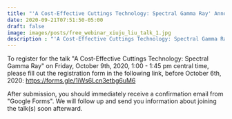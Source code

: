 ```yaml
---
title: "'A Cost-Effective Cuttings Technology: Spectral Gamma Ray' Announcement & Registration"
date: 2020-09-21T07:51:50-05:00
draft: false
image: images/posts/free_webinar_xiuju_liu_talk_1.jpg
description : "'A Cost-Effective Cuttings Technology: Spectral Gamma Ray' Announcement & Registration"
---
```


To register for the talk "A Cost-Effective Cuttings Technology: Spectral Gamma Ray" on Friday, October 9th, 2020, 1:00 - 1:45 pm central time, please fill out the registration form in the following link, before October 6th, 2020: 
https://forms.gle/1iWs6Lcn3etbg6uM6

After submission, you should immediately receive a confirmation email from "Google Forms".  We will follow up and send you information about joining the talk(s) soon afterward.